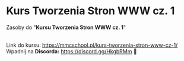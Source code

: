 # Kurs Tworzenia Stron WWW cz. 1
Zasoby do "**Kursu Tworzenia Stron WWW cz. 1**" <br><br>

Link do kursu: https://mmcschool.pl/kurs-tworzenia-stron-www-cz-1/ <br>
Wpadnij na **Discorda:** https://discord.gg/HkgbRMm 🙂
